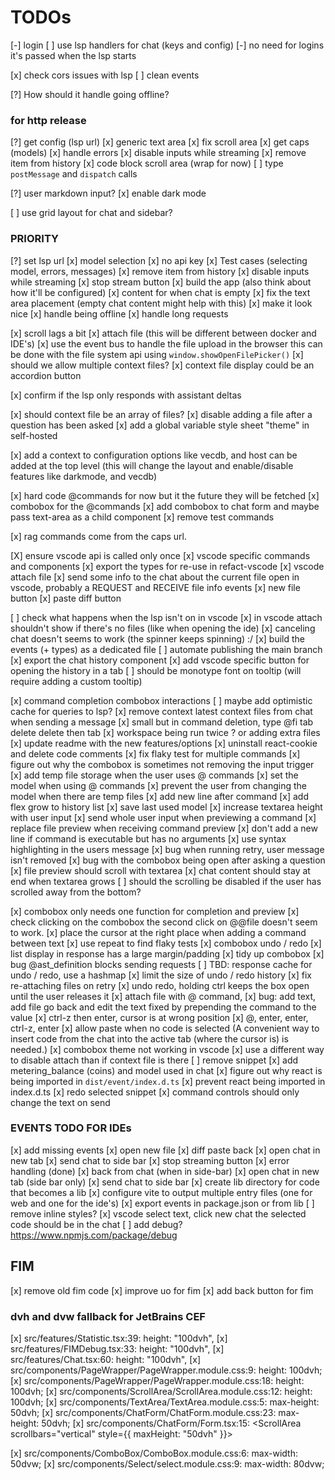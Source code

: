 # TODOs

[-] login
[ ] use lsp handlers for chat (keys and config)
[-] no need for logins it's passed when the lsp starts

[x] check cors issues with lsp
[ ] clean events

[?] How should it handle going offline?

### for http release

[?] get config (lsp url)
[x] generic text area
[x] fix scroll area
[x] get caps (models)
[x] handle errors
[x] disable inputs while streaming
[x] remove item from history
[x] code block scroll area (wrap for now)
[ ] type `postMessage` and `dispatch` calls

[?] user markdown input?
[x] enable dark mode

[ ] use grid layout for chat and sidebar?

### PRIORITY

[?] set lsp url
[x] model selection
[x] no api key
[x] Test cases (selecting model, errors, messages)
[x] remove item from history
[x] disable inputs while streaming
[x] stop stream button
[x] build the app (also think about how it'll be configured)
[x] content for when chat is empty
[x] fix the text area placement (empty chat content might help with this)
[x] make it look nice
[x] handle being offline
[x] handle long requests

[x] scroll lags a bit
[x] attach file (this will be different between docker and IDE's)
[x] use the event bus to handle the file upload in the browser this can be done with the file system api using `window.showOpenFilePicker()`
[x] should we allow multiple context files?
[x] context file display could be an accordion button

[x] confirm if the lsp only responds with assistant deltas

[x] should context file be an array of files?
[x] disable adding a file after a question has been asked
[x] add a global variable style sheet "theme" in self-hosted

[x] add a context to configuration options like vecdb, and host can be added at the top level (this will change the layout and enable/disable features like darkmode, and vecdb)

[x] hard code @commands for now but it the future they will be fetched
[x] combobox for the @commands
[x] add combobox to chat form and maybe pass text-area as a child component
[x] remove test commands

[x] rag commands come from the caps url.

[X] ensure vscode api is called only once
[x] vscode specific commands and components
[x] export the types for re-use in refact-vscode
[x] vscode attach file
[x] send some info to the chat about the current file open in vscode, probably a REQUEST and RECEIVE file info events
[x] new file button
[x] paste diff button

[ ] check what happens when the lsp isn't on in vscode
[x] in vscode attach shouldn't show if there's no files (like when opening the ide)
[x] canceling chat doesn't seems to work (the spinner keeps spinning) :/
[x] build the events (+ types) as a dedicated file
[ ] automate publishing the main branch
[x] export the chat history component
[x] add vscode specific button for opening the history in a tab
[ ] should be monotype font on tooltip (will require adding a custom tooltip)

[x] command completion combobox interactions
[ ] maybe add optimistic cache for queries to lsp?
[x] remove context latest context files from chat when sending a message
[x] small but in command deletion, type @fi tab delete delete then tab
[x] workspace being run twice ? or adding extra files
[x] update readme with the new features/options
[x] uninstall react-cookie and delete code comments
[x] fix flaky test for multiple commands
[x] figure out why the combobox is sometimes not removing the input trigger
[x] add temp file storage when the user uses @ commands
[x] set the model when using @ commands
[x] prevent the user from changing the model when there are temp files
[x] add new line after command
[x] add flex grow to history list
[x] save last used model
[x] increase textarea height with user input
[x] send whole user input when previewing a command
[x] replace file preview when receiving command preview
[x] don't add a new line if command is executable but has no arguments
[x] use syntax highlighting in the users message
[x] bug when running retry, user message isn't removed
[x] bug with the combobox being open after asking a question
[x] file preview should scroll with textarea
[x] chat content should stay at end when textarea grows
[ ] should the scrolling be disabled if the user has scrolled away from the bottom?

[x] combobox only needs one function for completion and preview
[x] check clicking on the combobox the second click on @@file doesn't seem to work.
[x] place the cursor at the right place when adding a command between text
[x] use repeat to find flaky tests
[x] combobox undo / redo
[x] list display in response has a large margin/padding
[x] tidy up combobox
[x] bug @ast_definition blocks sending requests
[ ] TBD: response cache for undo / redo, use a hashmap
[x] limit the size of undo / redo history
[x] fix re-attaching files on retry
[x] undo redo, holding ctrl keeps the box open until the user releases it
[x] attach file with @ command,
[x] bug: add text, add file go back and edit the text fixed by prepending the command to the value
[x] ctrl-z then enter, cursor is at wrong position
[x] @, enter, enter, ctrl-z, enter
[x] allow paste when no code is selected (A convenient way to insert code from the chat into the active tab (where the cursor is) is needed.)
[x] combobox theme not working in vscode
[x] use a different way to disable attach than if context file is there
[ ] remove snippet
[x] add metering_balance (coins) and model used in chat
[x] figure out why react is being imported in `dist/event/index.d.ts`
[x] prevent react being imported in index.d.ts
[x] redo selected snippet
[x] command controls should only change the text on send

### EVENTS TODO FOR IDEs

[x] add missing events
[x] open new file
[x] diff paste back
[x] open chat in new tab
[x] send chat to side bar
[x] stop streaming button
[x] error handling (done)
[x] back from chat (when in side-bar)
[x] open chat in new tab (side bar only)
[x] send chat to side bar
[x] create lib directory for code that becomes a lib
[x] configure vite to output multiple entry files (one for web and one for the ide's)
[x] export events in package.json or from lib
[ ] remove inline styles?
[x] vscode select text, click new chat the selected code should be in the chat
[ ] add debug? https://www.npmjs.com/package/debug

## FIM

[x] remove old fim code
[x] improve uo for fim
[x] add back button for fim

### dvh and dvw fallback for JetBrains CEF

[x] src/features/Statistic.tsx:39: height: "100dvh",
[x] src/features/FIMDebug.tsx:33: height: "100dvh",
[x] src/features/Chat.tsx:60: height: "100dvh",
[x] src/components/PageWrapper/PageWrapper.module.css:9: height: 100dvh;
[x] src/components/PageWrapper/PageWrapper.module.css:18: height: 100dvh;
[x] src/components/ScrollArea/ScrollArea.module.css:12: height: 100dvh;
[x] src/components/TextArea/TextArea.module.css:5: max-height: 50dvh;
[x] src/components/ChatForm/ChatForm.module.css:23: max-height: 50dvh;
[x] src/components/ChatForm/Form.tsx:15: <ScrollArea scrollbars="vertical" style={{ maxHeight: "50dvh" }}>

[x] src/components/ComboBox/ComboBox.module.css:6: max-width: 50dvw;
[x] src/components/Select/select.module.css:9: max-width: 80dvw;
